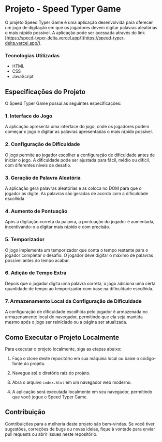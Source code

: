 # Projeto - Speed Typer Game

O projeto Speed Typer Game é uma aplicação desenvolvida para oferecer um jogo de digitação em que os jogadores devem digitar palavras aleatórias o mais rápido possível. A aplicação pode ser acessada através do link [https://speed-typer-delta.vercel.app/](https://speed-typer-delta.vercel.app/).

### Tecnologias Utilizadas
- HTML
- CSS
- JavaScript

## Especificações do Projeto

O Speed Typer Game possui as seguintes especificações:

### 1. Interface do Jogo

A aplicação apresenta uma interface do jogo, onde os jogadores podem começar o jogo e digitar as palavras apresentadas o mais rápido possível.

### 2. Configuração de Dificuldade

O jogo permite ao jogador escolher a configuração de dificuldade antes de iniciar o jogo. A dificuldade pode ser ajustada para fácil, médio ou difícil, com diferentes níveis de desafio.

### 3. Geração de Palavra Aleatória

A aplicação gera palavras aleatórias e as coloca no DOM para que o jogador as digite. As palavras são geradas de acordo com a dificuldade escolhida.

### 4. Aumento de Pontuação

Após a digitação correta da palavra, a pontuação do jogador é aumentada, incentivando-o a digitar mais rápido e com precisão.

### 5. Temporizador

O jogo implementa um temporizador que conta o tempo restante para o jogador completar o desafio. O jogador deve digitar o máximo de palavras possível antes do tempo acabar.

### 6. Adição de Tempo Extra

Depois que o jogador digita uma palavra correta, o jogo adiciona uma certa quantidade de tempo ao temporizador com base na dificuldade escolhida.

### 7. Armazenamento Local da Configuração de Dificuldade

A configuração de dificuldade escolhida pelo jogador é armazenada no armazenamento local do navegador, permitindo que ela seja mantida mesmo após o jogo ser reiniciado ou a página ser atualizada.

## Como Executar o Projeto Localmente

Para executar o projeto localmente, siga as etapas abaixo:

1. Faça o clone deste repositório em sua máquina local ou baixe o código-fonte do projeto.

2. Navegue até o diretório raiz do projeto.

3. Abra o arquivo `index.html` em um navegador web moderno.

4. A aplicação será executada localmente em seu navegador, permitindo que você jogue o Speed Typer Game.

## Contribuição

Contribuições para a melhoria deste projeto são bem-vindas. Se você tiver sugestões, correções de bugs ou novas ideias, fique à vontade para enviar pull requests ou abrir issues neste repositório.
